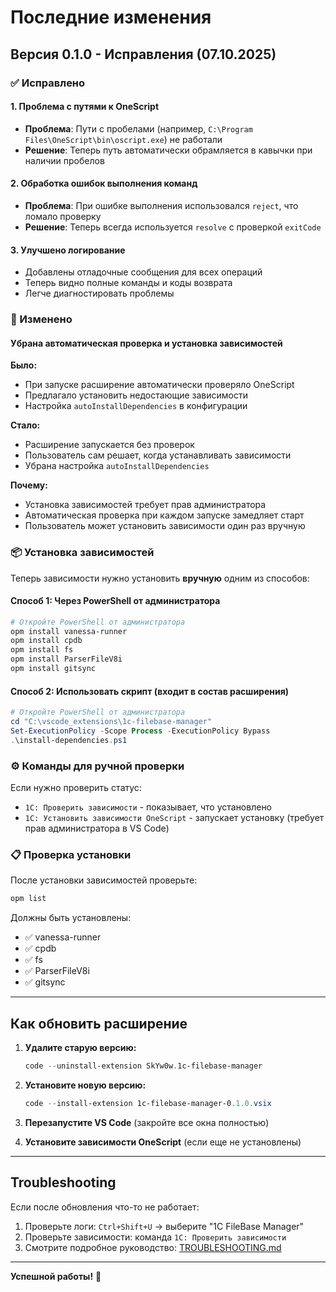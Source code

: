 # Последние изменения

## Версия 0.1.0 - Исправления (07.10.2025)

### ✅ Исправлено

#### 1. Проблема с путями к OneScript
- **Проблема**: Пути с пробелами (например, `C:\Program Files\OneScript\bin\oscript.exe`) не работали
- **Решение**: Теперь путь автоматически обрамляется в кавычки при наличии пробелов

#### 2. Обработка ошибок выполнения команд
- **Проблема**: При ошибке выполнения использовался `reject`, что ломало проверку
- **Решение**: Теперь всегда используется `resolve` с проверкой `exitCode`

#### 3. Улучшено логирование
- Добавлены отладочные сообщения для всех операций
- Теперь видно полные команды и коды возврата
- Легче диагностировать проблемы

### 🔄 Изменено

#### Убрана автоматическая проверка и установка зависимостей

**Было:**
- При запуске расширение автоматически проверяло OneScript
- Предлагало установить недостающие зависимости
- Настройка `autoInstallDependencies` в конфигурации

**Стало:**
- Расширение запускается без проверок
- Пользователь сам решает, когда устанавливать зависимости
- Убрана настройка `autoInstallDependencies`

**Почему:**
- Установка зависимостей требует прав администратора
- Автоматическая проверка при каждом запуске замедляет старт
- Пользователь может установить зависимости один раз вручную

### 📦 Установка зависимостей

Теперь зависимости нужно установить **вручную** одним из способов:

#### Способ 1: Через PowerShell от администратора

```powershell
# Откройте PowerShell от администратора
opm install vanessa-runner
opm install cpdb
opm install fs
opm install ParserFileV8i
opm install gitsync
```

#### Способ 2: Использовать скрипт (входит в состав расширения)

```powershell
# Откройте PowerShell от администратора
cd "C:\vscode_extensions\1c-filebase-manager"
Set-ExecutionPolicy -Scope Process -ExecutionPolicy Bypass
.\install-dependencies.ps1
```

### ⚙️ Команды для ручной проверки

Если нужно проверить статус:
- `1C: Проверить зависимости` - показывает, что установлено
- `1C: Установить зависимости OneScript` - запускает установку (требует прав администратора в VS Code)

### 📋 Проверка установки

После установки зависимостей проверьте:

```powershell
opm list
```

Должны быть установлены:
- ✅ vanessa-runner
- ✅ cpdb
- ✅ fs
- ✅ ParserFileV8i
- ✅ gitsync

---

## Как обновить расширение

1. **Удалите старую версию:**
   ```powershell
   code --uninstall-extension SkYw0w.1c-filebase-manager
   ```

2. **Установите новую версию:**
   ```powershell
   code --install-extension 1c-filebase-manager-0.1.0.vsix
   ```

3. **Перезапустите VS Code** (закройте все окна полностью)

4. **Установите зависимости OneScript** (если еще не установлены)

---

## Troubleshooting

Если после обновления что-то не работает:

1. Проверьте логи: `Ctrl+Shift+U` → выберите "1C FileBase Manager"
2. Проверьте зависимости: команда `1C: Проверить зависимости`
3. Смотрите подробное руководство: [TROUBLESHOOTING.md](TROUBLESHOOTING.md)

---

**Успешной работы!** 🚀

